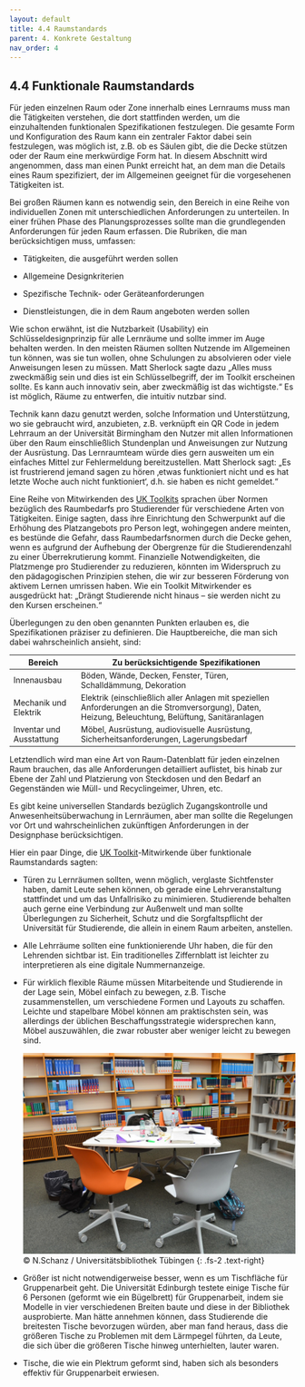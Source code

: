 ```yaml
---
layout: default
title: 4.4 Raumstandards
parent: 4. Konkrete Gestaltung
nav_order: 4
---
```


## 4.4 Funktionale Raumstandards

Für jeden einzelnen Raum oder Zone innerhalb eines Lernraums muss man
die Tätigkeiten verstehen, die dort stattfinden werden, um die
einzuhaltenden funktionalen Spezifikationen festzulegen. Die gesamte
Form und Konfiguration des Raum kann ein zentraler Faktor dabei sein
festzulegen, was möglich ist, z.B. ob es Säulen gibt, die die Decke
stützen oder der Raum eine merkwürdige Form hat. In diesem Abschnitt
wird angenommen, dass man einen Punkt erreicht hat, an dem man die
Details eines Raum spezifiziert, der im Allgemeinen geeignet für die
vorgesehenen Tätigkeiten ist.

Bei großen Räumen kann es notwendig sein, den Bereich in eine Reihe von
individuellen Zonen mit unterschiedlichen Anforderungen zu unterteilen.
In einer frühen Phase des Planungsprozesses sollte man die grundlegenden
Anforderungen für jeden Raum erfassen. Die Rubriken, die man
berücksichtigen muss, umfassen:

-   Tätigkeiten, die ausgeführt werden sollen

-   Allgemeine Designkriterien

-   Spezifische Technik- oder Geräteanforderungen

-   Dienstleistungen, die in dem Raum angeboten werden sollen

Wie schon erwähnt, ist die Nutzbarkeit (Usability) ein
Schlüsseldesignprinzip für alle Lernräume und sollte immer im Auge
behalten werden. In den meisten Räumen sollten Nutzende im Allgemeinen tun können, was sie tun wollen, ohne Schulungen zu
absolvieren oder viele Anweisungen lesen zu müssen. Matt Sherlock sagte
dazu „Alles muss zweckmäßig sein und dies ist ein Schlüsselbegriff, der
im Toolkit erscheinen sollte. Es kann auch innovativ sein, aber
zweckmäßig ist das wichtigste.“ Es ist möglich, Räume zu entwerfen, die
intuitiv nutzbar sind.

Technik kann dazu genutzt werden, solche Information und Unterstützung,
wo sie gebraucht wird, anzubieten, z.B. verknüpft ein QR Code in jedem
Lehrraum an der Universität Birmingham den Nutzer mit allen
Informationen über den Raum einschließlich Stundenplan und Anweisungen
zur Nutzung der Ausrüstung. Das Lernraumteam würde dies gern ausweiten
um ein einfaches Mittel zur Fehlermeldung bereitzustellen. Matt Sherlock
sagt: „Es ist frustrierend jemand sagen zu hören ‚etwas funktioniert
nicht und es hat letzte Woche auch nicht funktioniert‘, d.h. sie haben
es nicht gemeldet.“

Eine Reihe von Mitwirkenden des [UK Toolkits](../11_Referenzen.md) sprachen über Normen
bezüglich des Raumbedarfs pro Studierender für verschiedene Arten von
Tätigkeiten. Einige sagten, dass ihre Einrichtung den Schwerpunkt auf
die Erhöhung des Platzangebots pro Person legt, wohingegen andere
meinten, es bestünde die Gefahr, dass Raumbedarfsnormen durch die Decke
gehen, wenn es aufgrund der Aufhebung der Obergrenze für die
Studierendenzahl zu einer Überrekrutierung kommt. Finanzielle
Notwendigkeiten, die Platzmenge pro Studierender zu reduzieren, könnten im
Widerspruch zu den pädagogischen Prinzipien stehen, die wir zur besseren
Förderung von aktivem Lernen umrissen haben. Wie ein Toolkit
Mitwirkender es ausgedrückt hat: „Drängt Studierende nicht hinaus – sie
werden nicht zu den Kursen erscheinen.“

Überlegungen zu den oben genannten Punkten erlauben es, die
Spezifikationen präziser zu definieren. Die Hauptbereiche, die man sich
dabei wahrscheinlich ansieht, sind:

| **Bereich**              | **Zu berücksichtigende Spezifikationen**                                                                                                            |
|--------------------------|-----------------------------------------------------------------------------------------------------------------------------------------------------|
| Innenausbau              | Böden, Wände, Decken, Fenster, Türen, Schalldämmung, Dekoration                                                                                     |
| Mechanik und Elektrik    | Elektrik (einschließlich aller Anlagen mit speziellen Anforderungen an die Stromversorgung), Daten, Heizung, Beleuchtung, Belüftung, Sanitäranlagen |
| Inventar und Ausstattung | Möbel, Ausrüstung, audiovisuelle Ausrüstung, Sicherheitsanforderungen, Lagerungsbedarf                                                              |

Letztendlich wird man eine Art von Raum-Datenblatt für jeden einzelnen
Raum brauchen, das alle Anforderungen detailliert auflistet, bis hinab
zur Ebene der Zahl und Platzierung von Steckdosen und den Bedarf an
Gegenständen wie Müll- und Recyclingeimer, Uhren, etc.

Es gibt keine universellen Standards bezüglich Zugangskontrolle und
Anwesenheitsüberwachung in Lernräumen, aber man sollte die Regelungen
vor Ort und wahrscheinlichen zukünftigen Anforderungen in der
Designphase berücksichtigen.

Hier ein paar Dinge, die [UK Toolkit](../11_Referenzen.md)-Mitwirkende über funktionale
Raumstandards sagten:

-   Türen zu Lernräumen sollten, wenn möglich, verglaste Sichtfenster
    haben, damit Leute sehen können, ob gerade eine Lehrveranstaltung
    stattfindet und um das Unfallrisiko zu minimieren. Studierende
    behalten auch gerne eine Verbindung zur Außenwelt und man sollte
    Überlegungen zu Sicherheit, Schutz und die Sorgfaltspflicht der
    Universität für Studierende, die allein in einem Raum arbeiten,
    anstellen.

-   Alle Lehrräume sollten eine funktionierende Uhr haben, die für den
    Lehrenden sichtbar ist. Ein traditionelles Ziffernblatt ist leichter
    zu interpretieren als eine digitale Nummernanzeige.

-   Für wirklich flexible Räume müssen Mitarbeitende und Studierende in
    der Lage sein, Möbel einfach zu bewegen, z.B. Tische zusammenstellen,
    um verschiedene Formen und Layouts zu schaffen. Leichte und
    stapelbare Möbel können am praktischsten sein, was allerdings der
    üblichen Beschaffungsstrategie widersprechen kann, Möbel
    auszuwählen, die zwar robuster aber weniger leicht zu bewegen sind.

    ![Foto Flexible Möbel](../00_Abbildungen/04-04_Flexible_Moebel_UB_Tuebingen.JPG)
    &copy; N.Schanz / Universitätsbibliothek Tübingen
    {: .fs-2 .text-right}

-   Größer ist nicht notwendigerweise besser, wenn es um Tischfläche für
    Gruppenarbeit geht. Die Universität Edinburgh testete einige Tische
    für 6 Personen (geformt wie ein Bügelbrett) für Gruppenarbeit, indem
    sie Modelle in vier verschiedenen Breiten baute und diese in der
    Bibliothek ausprobierte. Man hätte annehmen können, dass Studierende
    die breitesten Tische bevorzugen würden, aber man fand heraus, dass
    die größeren Tische zu Problemen mit dem Lärmpegel führten, da
    Leute, die sich über die größeren Tische hinweg unterhielten, lauter
    waren.

-   Tische, die wie ein Plektrum geformt sind, haben sich als besonders
    effektiv für Gruppenarbeit erwiesen.
